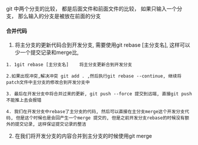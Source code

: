git 中两个分支的比较， 都是后面文件和前面文件的比较， 如果只输入一个分支， 那么输入的分支是被放在前面的分支




####  合并代码

1. 将主分支的更新代码合到开发分支, 需要使用git rebase [主分支名], 这样可以少一个提交记录和merge比,
  ```
  1. 1git rebase [主分支名]    将主分支更新合到开发分支

  2.如果出现冲突,解决冲突 git add . ,然后执行git rebase --continue, 继续将patch文件中主分支的修改合到开发分支中

  3. 最后在开发分支中将合并过来的更新, git push --force 提交到远端, 直接git push 不能推上去会报错

  4. 我们在开发分支中rebase了主分支的代码, 然后可以直接在主分支merge这个开发分支代码, 但是这个时候也是会回产生一个merge 提交的, 但是之前开发分支rebase的时候没有额外的提交记录, 这样保证提交记录的整洁
  ```

2. 在我们将开发分支的内容合并到主分支的时候使用git merge